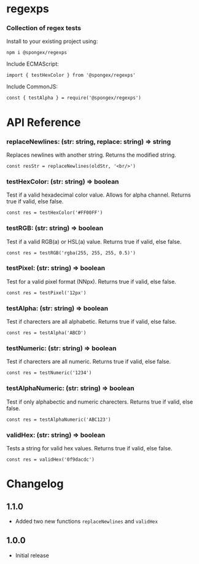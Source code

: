 # regexps

### Collection of regex tests

Install to your existing project using:
```
npm i @spongex/regexps
```

Include ECMAScript:
```
import { testHexColor } from '@spongex/regexps'
```

Include CommonJS:
```
const { testAlpha } = require('@spongex/regexps')
```

# API Reference

### replaceNewlines: (str: string, replace: string) => string
Replaces newlines with another string.
Returns the modified string.
```
const resStr = replaceNewlines(oldStr, '<br/>')
```

### testHexColor: (str: string) => boolean
Test if a valid hexadecimal color value.  Allows for alpha channel.
Returns true if valid, else false.
```
const res = testHexColor('#FF00FF')
```

### testRGB: (str: string) => boolean
Test if a valid RGB(a) or HSL(a) value.
Returns true if valid, else false.
```
const res = testRGB('rgba(255, 255, 255, 0.5)')
```

### testPixel: (str: string) => boolean
Test for a valid pixel format (NNpx).
Returns true if valid, else false.
```
const res = testPixel('12px')
```

### testAlpha: (str: string) => boolean
Test if charecters are all alphabetic.
Returns true if valid, else false.
```
const res = testAlpha('ABCD')
```

### testNumeric: (str: string) => boolean
Test if charecters are all numeric.
Returns true if valid, else false.
```
const res = testNumeric('1234')
```

### testAlphaNumeric: (str: string) => boolean
Test if only alphabectic and numeric charecters.
Returns true if valid, else false.
```
const res = testAlphaNumeric('ABC123')
```

### validHex: (str: string) => boolean
Tests a string for valid hex values.
Returns true if valid, else false.
```
const res = validHex('0f9dacdc')
```

# Changelog

## 1.1.0
- Added two new functions `replaceNewlines` and `validHex`

## 1.0.0
- Initial release
